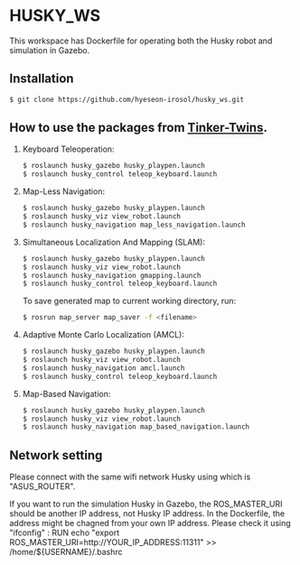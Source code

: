 # HUSKY_WS 

This workspace has Dockerfile for operating both the Husky robot and simulation in Gazebo.

## Installation

```bash
$ git clone https://github.com/hyeseon-irosol/husky_ws.git
```

## How to use the packages from [Tinker-Twins](https://github.com/Tinker-Twins/Husky).

1. Keyboard Teleoperation:
    ```bash
    $ roslaunch husky_gazebo husky_playpen.launch
    $ roslaunch husky_control teleop_keyboard.launch
    ```

2. Map-Less Navigation:
    ```bash
    $ roslaunch husky_gazebo husky_playpen.launch
    $ roslaunch husky_viz view_robot.launch
    $ roslaunch husky_navigation map_less_navigation.launch
    ```

3. Simultaneous Localization And Mapping (SLAM):
    ```bash
    $ roslaunch husky_gazebo husky_playpen.launch
    $ roslaunch husky_viz view_robot.launch
    $ roslaunch husky_navigation gmapping.launch
    $ roslaunch husky_control teleop_keyboard.launch
    ```
    To save generated map to current working directory, run:
    ```bash
    $ rosrun map_server map_saver -f <filename>
    ```

4. Adaptive Monte Carlo Localization (AMCL):
    ```bash
    $ roslaunch husky_gazebo husky_playpen.launch
    $ roslaunch husky_viz view_robot.launch
    $ roslaunch husky_navigation amcl.launch
    $ roslaunch husky_control teleop_keyboard.launch
    ```

5. Map-Based Navigation:
    ```bash
    $ roslaunch husky_gazebo husky_playpen.launch
    $ roslaunch husky_viz view_robot.launch
    $ roslaunch husky_navigation map_based_navigation.launch
    ```

## Network setting

Please connect with the same wifi network Husky using which is "ASUS_ROUTER".

If you want to run the simulation Husky in Gazebo, the ROS_MASTER_URI should be another IP address, not Husky IP address.
In the Dockerfile, the address might be chagned from your own IP address. Please check it using "ifconfig"
:
RUN echo "export ROS_MASTER_URI=http://YOUR_IP_ADDRESS:11311" >> /home/${USERNAME}/.bashrc
